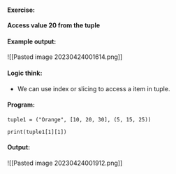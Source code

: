 #### Exercise:
**Access value 20 from the tuple**

#### Example output:

![[Pasted image 20230424001614.png]]


#### Logic think:
* We can use index or slicing to access a item in tuple.

#### Program:

```
tuple1 = ("Orange", [10, 20, 30], (5, 15, 25))

print(tuple1[1][1])
```

#### Output:
![[Pasted image 20230424001912.png]]
